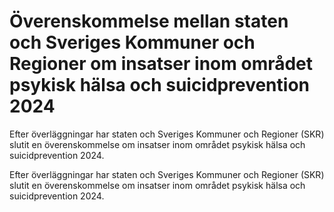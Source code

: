 # Överenskommelse mellan staten och Sveriges Kommuner och Regioner om insatser inom området psykisk hälsa och suicidprevention 2024

Efter överläggningar har staten och Sveriges Kommuner och Regioner (SKR) slutit en överenskommelse om insatser inom området psykisk hälsa och suicidprevention 2024.

Efter överläggningar har staten och Sveriges Kommuner och Regioner (SKR) slutit en överenskommelse om insatser inom området psykisk hälsa och suicidprevention 2024.
